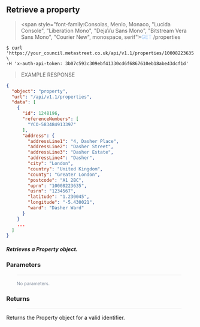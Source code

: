## Retrieve a property

> <span style="font-family:Consolas, Menlo, Monaco, \"Lucida Console\", \"Liberation Mono\", \"DejaVu Sans Mono\", \"Bitstream Vera Sans Mono\", \"Courier New\", monospace, serif"><span style="color:#a4cdfe">GET</span> /properties</span>

```shell
$ curl 'https://your_council.metastreet.co.uk/api/v1.1/properties/10008223635' \
-H 'x-auth-api-token: 3b07c593c309ebf41330cd6f6867610eb18abe43dcf1d'
```

> EXAMPLE RESPONSE

```json
{
  "object": "property",
  "url": "/api/v1.1/properties",
  "data": [
    {
      "id": 1248196,
      "referenceNumbers": [
        "YCO-583484913397"
      ],
      "address": {
        "addressLine1": "4, Dasher Place",
        "addressLine2": "Dasher Street",
        "addressLine3": "Dasher Estate",
        "addressLine4": "Dasher",
        "city": "London",
        "country": "United Kingdom",
        "county": "Greater London",
        "postcode": "A1 2BC",
        "uprn": "10008223635",
        "usrn": "1234567",
        "latitude": "1.230045",
        "longitude": "-5.430021",
        "ward": "Dasher Ward"
      }
    }
    ...
  ]
}
```




##### Retrieves a Property object.

### Parameters

<p style="max-width:440px; margin-bottom:0; margin-left:28px; padding-top:15px; padding-left:0px; border-top-style:solid; border-top-color:#eee; border-top-width:1px">
<span style="font-size:12px; color:#8792a2;">No parameters.</span>
</p>


### Returns

<p style="max-width:440px; margin-bottom:15px; margin-left:28px; border-bottom-style:solid; border-bottom-color:#eee; border-bottom-width:1px"></p>

Returns the Property object for a valid identifier.
